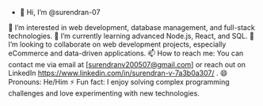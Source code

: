 - 👋 Hi, I’m @surendran-07

👀 I’m interested in web development, database management, and full-stack technologies.
🌱 I’m currently learning advanced Node.js, React, and SQL.
💞️ I’m looking to collaborate on web development projects, especially eCommerce and data-driven applications.
📫 How to reach me: You can contact me via email at [surendranv200507@gmail.com] or reach out on LinkedIn https://www.linkedin.com/in/surendran-v-7a3b0a307/ .
😄 Pronouns: He/Him
⚡ Fun fact: I enjoy solving complex programming challenges and love experimenting with new technologies.

<!---
surendran-07/surendran-07 is a ✨ special ✨ repository because its `README.md` (this file) appears on your GitHub profile.
You can click the Preview link to take a look at your changes.
--->
